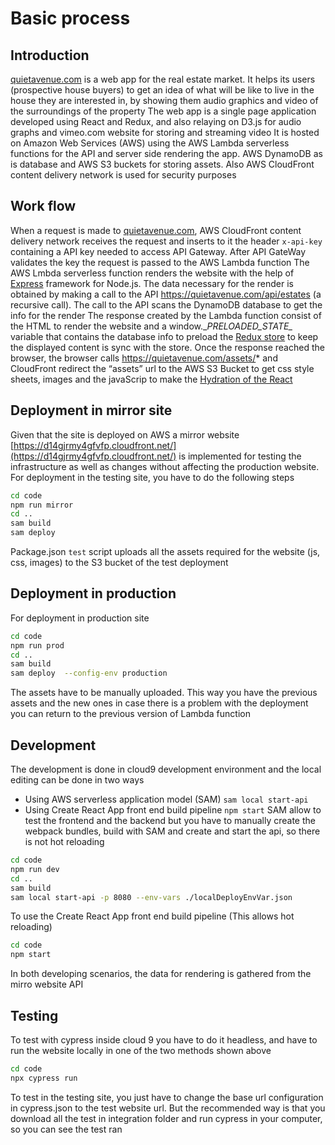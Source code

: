 # Basic process

## Introduction 
[quietavenue.com](https://quietavenue.com) is a web app for the real estate market. It helps its users (prospective house buyers) to get an idea of what will be like to live in the house they are interested in, by showing them audio graphics and video of the surroundings of the property
The web app is a single page application developed using React and Redux, and also relaying on D3.js for audio graphs and vimeo.com website for storing and streaming video
It is hosted on Amazon Web Services (AWS) using the AWS Lambda serverless functions for the API and server side rendering the app. AWS DynamoDB as is database and AWS S3 buckets for storing assets. Also AWS CloudFront content delivery network is used for security purposes

## Work flow 
When a request is made to [quietavenue.com](https://quietavenue.com), AWS CloudFront content delivery network receives the request and inserts to it the header `x-api-key` containing a API key needed to access API Gateway. After API GateWay validates the key the request is passed to the AWS Lambda function
The AWS Lmbda serverless function renders the website with the help of [Express]( https://expressjs.com) framework for Node.js. The data necessary for the render is obtained by making a call to the API https://quietavenue.com/api/estates (a recursive call). The call to the API scans the DynamoDB database to get the info for the render
The response created by the Lambda function consist of the HTML to render the website and a window.\__PRELOADED_STATE\__  variable that contains the database info to preload the [Redux store](https://redux.js.org/usage/server-rendering)  to keep the displayed content is sync with the store.
Once the response reached the browser, the browser calls https://quietavenue.com/assets/* and CloudFront redirect the “assets” url to the AWS S3 Bucket to get  css style sheets, images and the javaScrip to make the [Hydration of the React](https://beta.reactjs.org/reference/react-dom/hydrate)

## Deployment in mirror site
Given that the site is deployed on AWS a mirror website [https://d14gjrmy4gfvfp.cloudfront.net/](https://d14gjrmy4gfvfp.cloudfront.net/) is implemented for testing the infrastructure as well as changes without affecting the production website. For deployment in the testing site, you have to do the following steps 
```bash
cd code
npm run mirror
cd ..
sam build
sam deploy
```
Package.json `test` script uploads all the assets required for the website (js, css, images) to the S3 bucket of the test deployment

## Deployment in production
For deployment in production site
```bash
cd code
npm run prod
cd ..
sam build
sam deploy  --config-env production
```
The assets have to be manually uploaded. This way you have the previous assets and the new ones in case there is a problem with the deployment you can return to the previous version of Lambda function

## Development
The development is done in cloud9 development environment and the local editing can be done in two ways
+ Using AWS serverless application model (SAM) `sam local start-api`
+ Using Create React App front end build pipeline `npm start`
SAM allow to test the frontend and the backend but you have to manually create the webpack bundles, build with SAM and create and start the api, so there is not hot reloading
```bash
cd code
npm run dev
cd ..
sam build
sam local start-api -p 8080 --env-vars ./localDeployEnvVar.json
```
To use the Create React App front end build pipeline (This allows hot reloading)
```bash
cd code
npm start
```
In both developing scenarios, the data for rendering is gathered from the mirro website API
## Testing
To test with cypress inside cloud 9 you have to do it headless, and have to run the website locally in one of the two methods shown above
```bash
cd code
npx cypress run 
```
To test in the testing site, you just have to change the base url configuration in cypress.json to the test website url. But  the recommended way is that you download all the test in integration folder and run cypress in your computer, so you can see the test ran


